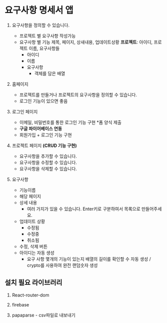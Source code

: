 # 요구사항 명세서 앱

1. 요구사항을 정의할 수 있습니다.

   - 프로젝트 별 요구사항 작성가능
   - 요구사항 별 기능 제목, 페이지, 상새내용, 업데이트상황
     **프로젝트**: 아이디, 프로젝트 이름, 요구사항들
     - 아이디
     - 이름
     - 요구사항
       - 객체를 담은 배열

2. 홈페이지

   - 프로젝트를 만들거나 프로젝트의 요구사항을 정의할 수 있습니다.
   - 로그인 기능이 있으면 좋음

3. 로그인 페이지

   - 이메일, 비밀번호를 통한 로그인 기능 구현 \*폼 양식 제출
   - **구글 파이어베이스 연동**
   - 회원가입 + 로그인 기능 구현

4. 프로젝트 페이지 **(CRUD 기능 구현)**

   - 요구사항을 추가할 수 있습니다.
   - 요구사항을 수정할 수 있습니다.
   - 요구사항을 삭제할 수 있습니다.

5. 요구사항
   - 기능이름
   - 해당 페이지
   - 상세 내용
     - 여러 가지가 있을 수 있습니다. Enter키로 구분하여서 목록으로
       만들어주세요.
   - 업데이트 상황
     - 수정됨
     - 수정중
     - 취소됨
   - 수정, 삭제 버튼
   - 아이디는 자동 생성
     - 요구 사항 몇개의 기능이 있는지 배열의 길이를 확인할 수
       자동 생성 / crypto를 사용하여 완전 랜덤숫자 생성

## 설치 필요 라이브러리

1. React-router-dom
2. firebase

3. papaparse - csv파일로 내보내기
